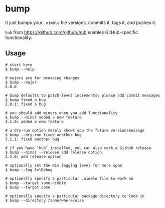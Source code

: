 # bump

It just bumps your `.nimble` file versions, commits it, tags it, and pushes it.

`hub` from https://github.com/github/hub enables GitHub-specific functionality.

## Usage
```
# start here
$ bump --help

# majors are for breaking changes
$ bump --major
2.0.0

# bump defaults to patch-level increments; please add commit messages
$ bump fixed a bug
2.0.1: fixed a bug

# you should add minors when you add functionality
$ bump --minor added a new feature
2.1.0: added a new feature

# a dry-run option merely shows you the future version/message
$ bump --dry-run fixed another bug
2.1.1: fixed another bug

# if you have `hub` installed, you can also mark a GitHub release
$ bump --minor --release add release option
2.2.0: add release option

# optionally set the Nim logging level for more spam
$ bump --log lvlDebug

# optionally specify a particular .nimble file to work on
$ bump --target some.nimble
$ bump --target some

# optionally specify a particular package directory to look in
$ bump --directory /some/where/else
```
